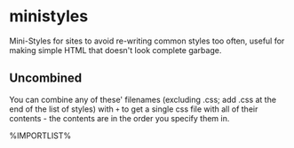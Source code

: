 # ministyles
Mini-Styles for sites to avoid re-writing common styles too often, useful for making simple HTML that doesn't look complete garbage.

## Uncombined
You can combine any of these' filenames (excluding .css; add .css at the end of the list of styles) with `+` to get a single css file with all of their contents - the contents are in the order you specify them in.

%IMPORTLIST%

<style>
@import url(https://ministyles.astolfo.gay/background+inter-font-by-default+links+gh-kbd+padding-kbd.css);
</style>
